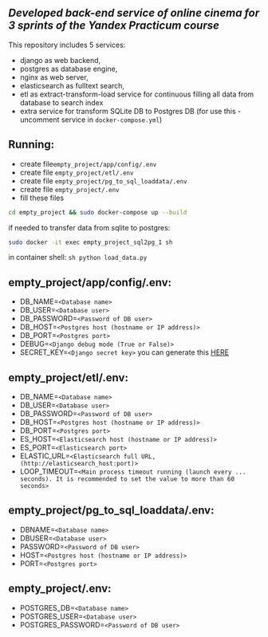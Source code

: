 ## _Developed back-end service of online cinema for 3 sprints of the Yandex Practicum course_


This repository includes 5 services: 
- django as web backend, 
- postgres as database engine, 
- nginx as web server,
- elasticsearch as fulltext search, 
- etl as extract-transform-load service for continuous filling all data from database to search index
- extra service for transform SQLite DB to Postgres DB (for use this - uncomment service in `docker-compose.yml`)

## Running:
 - create file`empty_project/app/config/.env`
 - create file `empty_project/etl/.env`
 - create file `empty_project/pg_to_sql_loaddata/.env`
 - create file `empty_project/.env`
 - fill these files
```sh
cd empty_project && sudo docker-compose up --build
```

if needed to transfer data from sqlite to postgres:
```sh
sudo docker -it exec empty_project_sql2pg_1 sh 
```
in container shell: ```sh python load_data.py```


## empty_project/app/config/.env:
 - DB_NAME=`<Database name>`
 - DB_USER=`<Database user>`
 - DB_PASSWORD=`<Password of DB user>`
 - DB_HOST=`<Postgres host (hostname or IP address)>`
 - DB_PORT=`<Postgres port>`
 - DEBUG=`<Django debug mode (True or False)>`
 - SECRET_KEY=`<Django secret key>` you can generate this [HERE](https://djecrety.ir/)

## empty_project/etl/.env:
- DB_NAME=`<Database name>`
- DB_USER=`<Database user>`
- DB_PASSWORD=`<Password of DB user>`
- DB_HOST=`<Postgres host (hostname or IP address)>`
- DB_PORT=`<Postgres port>`
- ES_HOST=`<Elasticsearch host (hostname or IP address)>`
- ES_PORT=`<Elasticsearch port>`
- ELASTIC_URL=`<Elasticsearch full URL, (http://elasticsearch_host:port)>`
- LOOP_TIMEOUT=`<Main process timeout running (launch every ... seconds). It is recommended to set the value to more than
60 seconds>`

## empty_project/pg_to_sql_loaddata/.env:
 - DBNAME=`<Database name>`
 - DBUSER=`<Database user>`
 - PASSWORD=`<Password of DB user>`
 - HOST=`<Postgres host (hostname or IP address)>`
 - PORT=`<Postgres port>`

## empty_project/.env:
- POSTGRES_DB=`<Database name>`
- POSTGRES_USER=`<Database user>`
- POSTGRES_PASSWORD=`<Password of DB user>`
